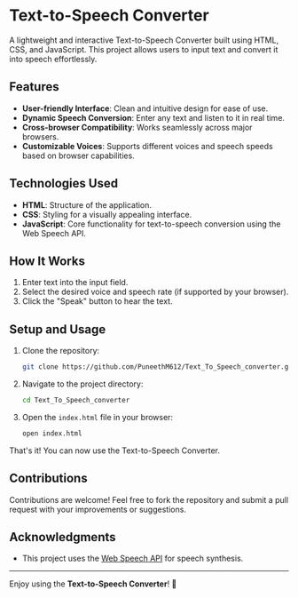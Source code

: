 # Text-to-Speech Converter

A lightweight and interactive Text-to-Speech Converter built using HTML, CSS, and JavaScript. This project allows users to input text and convert it into speech effortlessly.

## Features

- **User-friendly Interface**: Clean and intuitive design for ease of use.
- **Dynamic Speech Conversion**: Enter any text and listen to it in real time.
- **Cross-browser Compatibility**: Works seamlessly across major browsers.
- **Customizable Voices**: Supports different voices and speech speeds based on browser capabilities.

## Technologies Used

- **HTML**: Structure of the application.
- **CSS**: Styling for a visually appealing interface.
- **JavaScript**: Core functionality for text-to-speech conversion using the Web Speech API.

## How It Works

1. Enter text into the input field.
2. Select the desired voice and speech rate (if supported by your browser).
3. Click the "Speak" button to hear the text.

## Setup and Usage

1. Clone the repository:
   ```bash
   git clone https://github.com/PuneethM612/Text_To_Speech_converter.git
   ```

2. Navigate to the project directory:
   ```bash
   cd Text_To_Speech_converter
   ```

3. Open the `index.html` file in your browser:
   ```bash
   open index.html
   ```

That's it! You can now use the Text-to-Speech Converter.



## Contributions

Contributions are welcome! Feel free to fork the repository and submit a pull request with your improvements or suggestions.


## Acknowledgments

- This project uses the [Web Speech API](https://developer.mozilla.org/en-US/docs/Web/API/Web_Speech_API) for speech synthesis.

---

Enjoy using the **Text-to-Speech Converter**! 🚀
